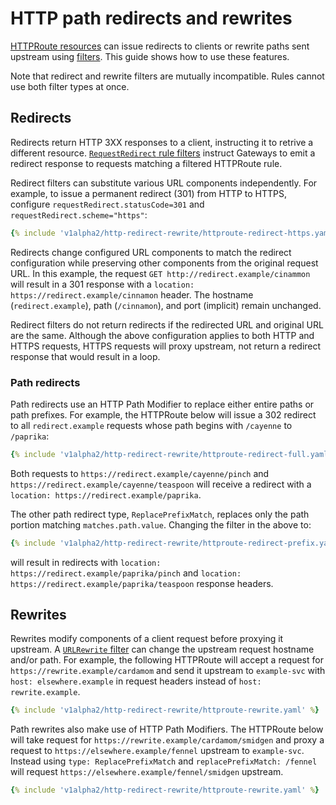 # HTTP path redirects and rewrites

[HTTPRoute resources](/v1alpha2/api-types/httproute) can issue redirects to
clients or rewrite paths sent upstream using
[filters](/v1alpha2/api-types/httproute#filters-optional). This guide shows how
to use these features.

Note that redirect and rewrite filters are mutually incompatible. Rules cannot
use both filter types at once.

## Redirects

Redirects return HTTP 3XX responses to a client, instructing it to retrive a
different resource. [`RequestRedirect` rule
filters](v1alpha2/references/spec/#gateway.networking.k8s.io/v1alpha2.HTTPRequestRedirectFilter)
instruct Gateways to emit a redirect response to requests matching a filtered
HTTPRoute rule.

Redirect filters can substitute various URL components independently. For
example, to issue a permanent redirect (301) from HTTP to HTTPS, configure
`requestRedirect.statusCode=301` and `requestRedirect.scheme="https"`:

```yaml
{% include 'v1alpha2/http-redirect-rewrite/httproute-redirect-https.yaml' %}
```

Redirects change configured URL components to match the redirect configuration
while preserving other components from the original request URL. In this
example, the request `GET http://redirect.example/cinammon` will result in a
301 response with a `location: https://redirect.example/cinnamon` header. The
hostname (`redirect.example`), path (`/cinnamon`), and port (implicit) remain
unchanged.

Redirect filters do not return redirects if the redirected URL and original URL
are the same. Although the above configuration applies to both HTTP and HTTPS
requests, HTTPS requests will proxy upstream, not return a redirect response
that would result in a loop.

### Path redirects

Path redirects use an HTTP Path Modifier to replace either entire paths or path
prefixes. For example, the HTTPRoute below will issue a 302 redirect to all
`redirect.example` requests whose path begins with `/cayenne` to `/paprika`:

```yaml
{% include 'v1alpha2/http-redirect-rewrite/httproute-redirect-full.yaml' %}
```

Both requests to
`https://redirect.example/cayenne/pinch` and
`https://redirect.example/cayenne/teaspoon` will receive a redirect with a
`location: https://redirect.example/paprika`.

The other path redirect type, `ReplacePrefixMatch`, replaces only the path
portion matching `matches.path.value`. Changing the filter in the above to:

```yaml
{% include 'v1alpha2/http-redirect-rewrite/httproute-redirect-prefix.yaml' %}
```

will result in redirects with `location:
https://redirect.example/paprika/pinch` and `location:
https://redirect.example/paprika/teaspoon` response headers.

## Rewrites

Rewrites modify components of a client request before proxying it upstream. A
[`URLRewrite`
filter](/v1alpha2/references/spec/#gateway.networking.k8s.io/v1alpha2.HTTPURLRewriteFilter)
can change the upstream request hostname and/or path. For example, the
following HTTPRoute will accept a request for
`https://rewrite.example/cardamom` and send it upstream to `example-svc` with
`host: elsewhere.example` in request headers instead of `host:
rewrite.example`.

```yaml
{% include 'v1alpha2/http-redirect-rewrite/httproute-rewrite.yaml' %}
```

Path rewrites also make use of HTTP Path Modifiers. The HTTPRoute below
will take request for `https://rewrite.example/cardamom/smidgen` and proxy a
request to `https://elsewhere.example/fennel` upstream to `example-svc`.
Instead using `type: ReplacePrefixMatch` and `replacePrefixMatch: /fennel` will
request `https://elsewhere.example/fennel/smidgen` upstream.

```yaml
{% include 'v1alpha2/http-redirect-rewrite/httproute-rewrite.yaml' %}
```
